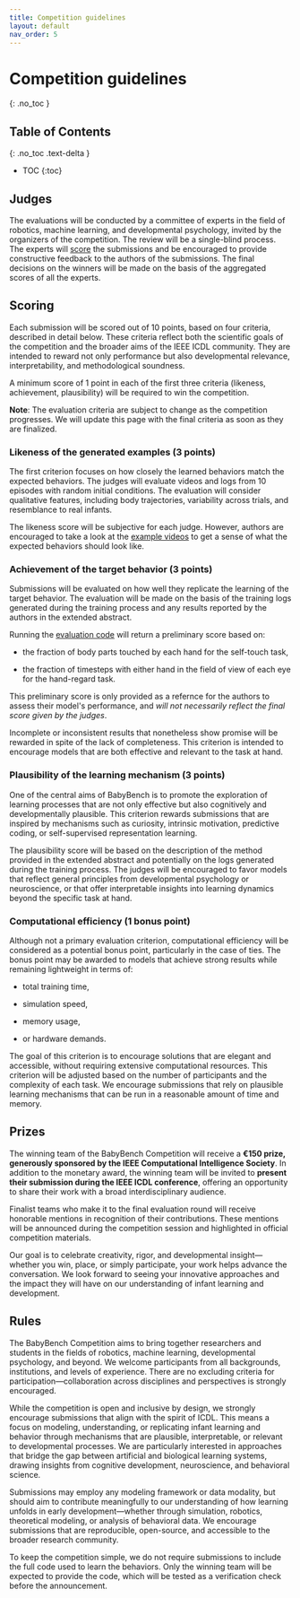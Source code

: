 ```yaml
---
title: Competition guidelines
layout: default
nav_order: 5
---
```


# Competition guidelines

{: .no_toc }

## Table of Contents
{: .no_toc .text-delta }

- TOC
  {:toc}

## Judges

The evaluations will be conducted by a committee of experts in the field of robotics, machine learning, and developmental psychology, invited by the organizers of the competition. The review will be a single-blind process. The experts will [score](#scoring) the submissions and be encouraged to provide constructive feedback to the authors of the submissions. The final decisions on the winners will be made on the basis of the aggregated scores of all the experts.



## Scoring

Each submission will be scored out of 10 points, based on four criteria, described in detail below. These criteria reflect both the scientific goals of the competition and the broader aims of the IEEE ICDL community. They are intended to reward not only performance but also developmental relevance, interpretability, and methodological soundness.

A minimum score of 1 point in each of the first three criteria (likeness, achievement, plausibility) will be required to win the competition.

**Note**: The evaluation criteria are subject to change as the competition progresses. We will update this page with the final criteria as soon as they are finalized.

### Likeness of the generated examples (3 points)

The first criterion focuses on how closely the learned behaviors match the expected behaviors. The judges will evaluate videos and logs from 10 episodes with random initial conditions. The evaluation will consider qualitative features, including body trajectories, variability across trials, and resemblance to real infants.

The likeness score will be subjective for each judge. However, authors are encouraged to take a look at the [example videos](../about/behaviors.md) to get a sense of what the expected behaviors should look like.

### Achievement of the target behavior (3 points)

Submissions will be evaluated on how well they replicate the learning of the target behavior. The evaluation will be made on the basis of the training logs generated during the training process and any results reported by the authors in the extended abstract.

Running the [evaluation code](../submission/evaluation) will return a preliminary score based on:

- the fraction of body parts touched by each hand for the self-touch task,

- the fraction of timesteps with either hand in the field of view of each eye for the hand-regard task.

This preliminary score is only provided as a refernce for the authors to assess their model's performance, and *will not necessarily reflect the final score given by the judges*.

Incomplete or inconsistent results that nonetheless show promise will be rewarded in spite of the lack of completeness. This criterion is intended to encourage models that are both effective and relevant to the task at hand.

### Plausibility of the learning mechanism (3 points)

One of the central aims of BabyBench is to promote the exploration of learning processes that are not only effective but also cognitively and developmentally plausible. This criterion rewards submissions that are inspired by mechanisms such as curiosity, intrinsic motivation, predictive coding, or self-supervised representation learning.

The plausibility score will be based on the description of the method provided in the extended abstract and potentially on the logs generated during the training process. The judges will be encouraged to favor models that reflect general principles from developmental psychology or neuroscience, or that offer interpretable insights into learning dynamics beyond the specific task at hand.

### Computational efficiency (1 bonus point)

Although not a primary evaluation criterion, computational efficiency will be considered as a potential bonus point, particularly in the case of ties. The bonus point may be awarded to models that achieve strong results while remaining lightweight in terms of:

- total training time,

- simulation speed,

- memory usage,

- or hardware demands.

The goal of this criterion is to encourage solutions that are elegant and accessible, without requiring extensive computational resources. This criterion will be adjusted based on the number of participants and the complexity of each task. We encourage submissions that rely on plausible learning mechanisms that can be run in a reasonable amount of time and memory.



## Prizes

The winning team of the BabyBench Competition will receive a **€150 prize, generously sponsored by the IEEE Computational Intelligence Society**. In addition to the monetary award, the winning team will be invited to **present their submission during the IEEE ICDL conference**, offering an opportunity to share their work with a broad interdisciplinary audience.

Finalist teams who make it to the final evaluation round will receive honorable mentions in recognition of their contributions. These mentions will be announced during the competition session and highlighted in official competition materials.

Our goal is to celebrate creativity, rigor, and developmental insight—whether you win, place, or simply participate, your work helps advance the conversation. We look forward to seeing your innovative approaches and the impact they will have on our understanding of infant learning and development.



## Rules

The BabyBench Competition aims to bring together researchers and students in the fields of robotics, machine learning, developmental psychology, and beyond. We welcome participants from all backgrounds, institutions, and levels of experience. There are no excluding criteria for participation—collaboration across disciplines and perspectives is strongly encouraged.

While the competition is open and inclusive by design, we strongly encourage submissions that align with the spirit of ICDL. This means a focus on modeling, understanding, or replicating infant learning and behavior through mechanisms that are plausible, interpretable, or relevant to developmental processes. We are particularly interested in approaches that bridge the gap between artificial and biological learning systems, drawing insights from cognitive development, neuroscience, and behavioral science.

Submissions may employ any modeling framework or data modality, but should aim to contribute meaningfully to our understanding of how learning unfolds in early development—whether through simulation, robotics, theoretical modeling, or analysis of behavioral data. We encourage submissions that are reproducible, open-source, and accessible to the broader research community.

To keep the competition simple, we do not require submissions to include the full code used to learn the behaviors. Only the winning team will be expected to provide the code, which will be tested as a verification check before the announcement.

